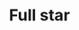 ---
title: Full star
date: 
draft: false

# descripcion
description : Aros colgantes pasantes en plata 925.

materials: Plata 925

color: 

dimensions: Largo total 6.5cm

code: 01-01-0944

type: "Aros"

categories: []

price: $3.270,00

price_eftvo: $2.780,00

# Images
# first image will be shown in the product page
images:
  # - image: "images/path_to_image"
  # La ubicacion de las imagenes es imagenes/Aros/Aros.Colgantes/01-01-0944-full-star
  - image: "./images/aros/colgantes/01-01-0944-full-star.jpg"
---